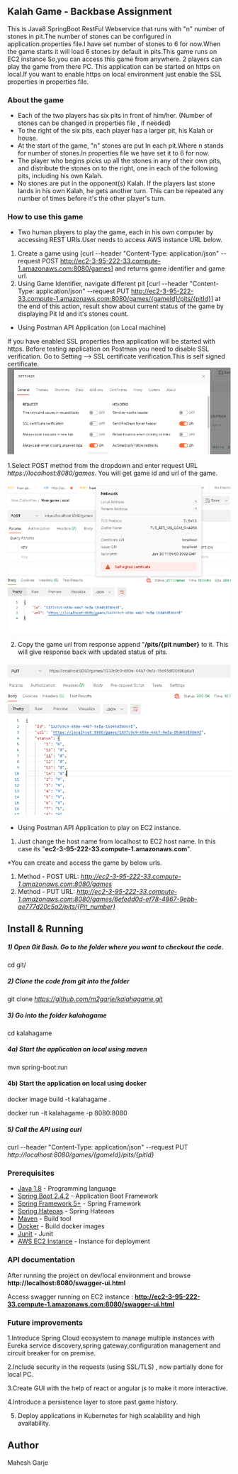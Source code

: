## Kalah Game - Backbase Assignment
This is Java8 SpringBoot RestFul Webservice that runs with "n" number of stones in pit.The number of stones can be configured in application.properties file.I have set number of stones to 6 for now.When the game starts it will load 6 stones by default in pits.This game runs on EC2 instance So,you can access this game from anywhere. 2 players can play the game from there PC.
This application can be started on https on local.If you want to enable https on local environment just enable the SSL properties in properties file.

### About the game
* Each of the two players has six pits in front of him/her. (Number of stones can be changed in properties file , if needed)
* To the right of the six pits, each player has a larger pit, his Kalah or house.
* At the start of the game, "n" stones are put In each pit.Where n stands for number of stones.In properties file we have set it to 6 for now.
* The player who begins picks up all the stones in any of their own pits, and distribute the stones on to the right, one in each of the following pits, including his own Kalah.
* No stones are put in the opponent(s) Kalah. If the players last stone lands in his own Kalah, he gets another turn. This can be repeated any number of times before it's the other player's turn.

### How to use this game
* Two human players to play the game, each in his own computer by accessing REST URIs.User needs to access AWS instance URL below.

1. Create a game using [curl --header "Content-Type: application/json" --request POST http://ec2-3-95-222-33.compute-1.amazonaws.com:8080/games] and returns game identifier and game url.
2. Using Game Identifier, navigate different pit [curl --header "Content-Type: application/json" --request PUT  http://ec2-3-95-222-33.compute-1.amazonaws.com:8080/games/{gameId}/pits/{pitId}] at the end of this action, result show about current status of the game by displaying Pit Id and it's stones count.

* Using Postman API Application (on Local machine)

If you have enabled SSL properties then application will be started with https. Before testing application on Postman you need to disable SSL verification.
Go to Setting --> SSL certificate verification.This is self signed certificate.
  ![img.png](img.png)
  

1.Select POST method from the dropdown and enter request URL _https://localhost:8080/games_. You will get game id and url of the game.


![img_1.png](img_1.png)


2. Copy the game url from response append "**/pits/{pit number}** to it. This will give response back with updated status of pits.

![img_2.png](img_2.png)

* Using Postman API Application to play on EC2 instance.
1. Just change the host name from localhost to EC2 host name. In this case its "**ec2-3-95-222-33.compute-1.amazonaws.com**".

*You can create and access the game by below urls.

   1. Method - POST   URL:  _http://ec2-3-95-222-33.compute-1.amazonaws.com:8080/games_
   2. Method - PUT    URL:  _http://ec2-3-95-222-33.compute-1.amazonaws.com:8080/games/6efedd0d-ef78-4867-9ebb-ae777d20c5a2/pits/{Pit_number}_


## Install & Running

##### 1) Open Git Bash. Go to the folder where you want to checkout the code.

cd git/

##### 2) Clone the code from git into the folder

git clone _https://github.com/m2garje/kalahagame.git_

##### 3) Go into the folder kalahagame

cd kalahagame

##### 4a) Start the application on local using maven

mvn spring-boot:run

#### 4b) Start the application on local using docker

docker image build -t kalahagame .

docker run -it kalahagame -p 8080:8080

##### 5) Call the API using curl

curl --header "Content-Type: application/json" --request PUT _http://localhost:8080/games/{gameId}/pits/{pitId}_


### Prerequisites
* [Java 1.8](http://www.oracle.com/technetwork/java/javase/downloads/index.html)  - Programming language
* [Spring Boot 2.4.2](https://spring.io/projects/spring-boot) - Application Boot Framework
* [Spring Framework 5+](https://spring.io/projects/spring-framework) - Spring Framework
* [Spring Hateoas](https://spring.io/projects/spring-hateoas) - Spring Hateoas
* [Maven](https://maven.apache.org/) - Build tool
* [Docker](https://docker.com/) - Build docker images
* [Junit](https://junit.org/junit5/) - Junit
* [AWS EC2 Instance](https://aws.amazon.com/ec2/instance-types/) - Instance for deployment


### API documentation
After running the project on dev/local environment and browse **http://localhost:8080/swagger-ui.html**

Access swagger running on EC2 instance : **http://ec2-3-95-222-33.compute-1.amazonaws.com:8080/swagger-ui.html**


### Future improvements

1.Introduce Spring Cloud ecosystem to manage multiple instances with Eureka service discovery,spring gateway,configuration management and circuit breaker for on premise.

2.Include security in the requests (using SSL/TLS) , now partially done for local PC.

3.Create GUI with the help of react or angular js to make it more interactive.

4.Introduce a persistence layer to store past game history.

5. Deploy applications in Kubernetes for high scalability and high availability.



## Author
Mahesh Garje


